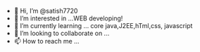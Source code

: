 - 👋 Hi, I’m @satish7720
- 👀 I’m interested in ...WEB developing!
- 🌱 I’m currently learning ... core java,J2EE,hTml,css, javascript
- 💞️ I’m looking to collaborate on ...
- 📫 How to reach me ...

<!---
satish7720/satish7720 is a ✨ special ✨ repository because its `README.md` (this file) appears on your GitHub profile.
You can click the Preview link to take a look at your changes.
--->
